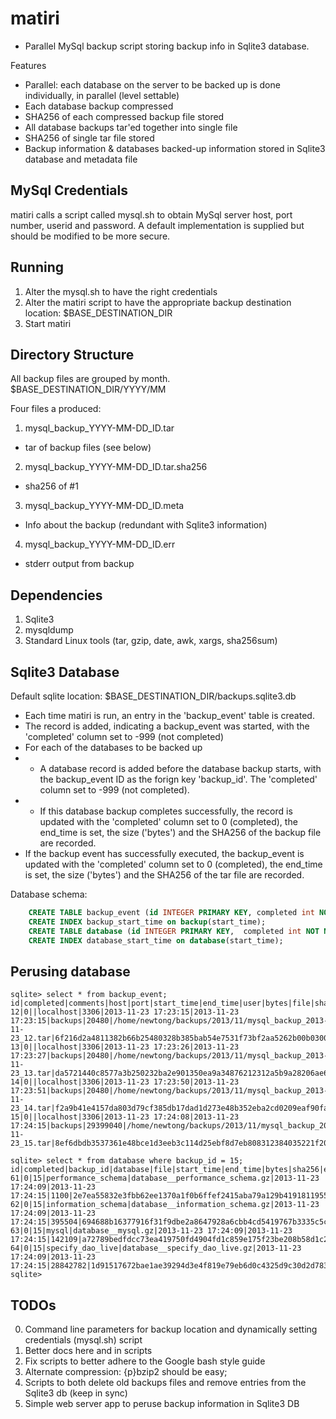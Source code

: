 matiri
======
* Parallel MySql backup script storing backup info in Sqlite3 database.

Features
* Parallel: each database on the server to be backed up is done individually, in parallel (level settable)
* Each database backup compressed
* SHA256 of each compressed backup file stored
* All database backups tar'ed together into single file
* SHA256 of single tar file stored
* Backup information & databases backed-up information stored in Sqlite3 database and metadata file


MySql Credentials
--------------------
matiri calls a script called mysql.sh to obtain MySql server host, port number, userid and password.
A default implementation is supplied but should be modified to be more secure.

Running
------------
1. Alter the mysql.sh to have the right credentials
2. Alter the matiri script to have the appropriate backup destination location: $BASE_DESTINATION_DIR
3. Start matiri


Directory Structure
--------------------
All backup files are grouped by month.
$BASE_DESTINATION_DIR/YYYY/MM

Four files a produced:

1. mysql_backup_YYYY-MM-DD_ID.tar
* tar of backup files (see below)
2. mysql_backup_YYYY-MM-DD_ID.tar.sha256
*  sha256 of #1
3. mysql_backup_YYYY-MM-DD_ID.meta
*  Info about the backup (redundant with Sqlite3 information)
4. mysql_backup_YYYY-MM-DD_ID.err
* stderr output from backup 

Dependencies
----------------
1. Sqlite3 
2. mysqldump 
3. Standard Linux tools (tar, gzip, date, awk, xargs, sha256sum)


Sqlite3 Database 
--------------------------
Default sqlite location: $BASE_DESTINATION_DIR/backups.sqlite3.db

* Each time matiri is run, an entry in the 'backup_event' table is created.
* The record is added, indicating a backup_event was started, with the 'completed' column set to -999 (not completed)
* For each of the databases to be backed up
* * A database record is added before the database backup starts, with the backup_event ID as the forign key 'backup_id'. The 'completed' column set to -999 (not completed).
* * If this database backup completes successfully, the record is updated with the 'completed' column set to 0 (completed), the end_time is set, the size ('bytes') and the SHA256 of the backup file are recorded.
* If the backup event has successfully executed, the backup_event is updated with the 'completed' column set to 0 (completed), the end_time is set, the size ('bytes') and the SHA256 of the tar file are recorded.

Database schema:

```sql
    CREATE TABLE backup_event (id INTEGER PRIMARY KEY, completed int NOT NULL, comments text, host varchar(255) NOT NULL, port int NOT NULL, start_time DATETIME not null, end_time DATETIME not null, user varchar(64), bytes bigint NOT NULL, file text, sha256 char(64) NOT NULL, error default NULL);
    CREATE INDEX backup_start_time on backup(start_time);
    CREATE TABLE database (id INTEGER PRIMARY KEY,  completed int NOT NULL, backup_id INTEGER, database varchar(255) NOT NULL, file text, start_time DATETIME not null, end_time DATETIME not null, bytes bigint NOT NULL, sha256 char(64) NOT NULL, error default NULL, FOREIGN KEY(backup_id) REFERENCES backup(id));
    CREATE INDEX database_start_time on database(start_time);
```

## Perusing database

```
sqlite> select * from backup_event;
id|completed|comments|host|port|start_time|end_time|user|bytes|file|sha256|error
12|0||localhost|3306|2013-11-23 17:23:15|2013-11-23 17:23:15|backups|20480|/home/newtong/backups/2013/11/mysql_backup_2013-11-23_12.tar|6f216d2a4811382b66b25480328b385bab54e7531f73bf2aa5262b00b030017c|
13|0||localhost|3306|2013-11-23 17:23:26|2013-11-23 17:23:27|backups|20480|/home/newtong/backups/2013/11/mysql_backup_2013-11-23_13.tar|da5721440c8577a3b250232ba2e901350ea9a34876212312a5b9a28206ae6d33|
14|0||localhost|3306|2013-11-23 17:23:50|2013-11-23 17:23:51|backups|20480|/home/newtong/backups/2013/11/mysql_backup_2013-11-23_14.tar|f2a9b41e4157da803d79cf385db17dad1d273e48b352eba2cd0209eaf90fa2e9|
15|0||localhost|3306|2013-11-23 17:24:08|2013-11-23 17:24:15|backups|29399040|/home/newtong/backups/2013/11/mysql_backup_2013-11-23_15.tar|8ef6dbdb3537361e48bce1d3eeb3c114d25ebf8d7eb808312384035221f20e32|

sqlite> select * from database where backup_id = 15;
id|completed|backup_id|database|file|start_time|end_time|bytes|sha256|error
61|0|15|performance_schema|database__performance_schema.gz|2013-11-23 17:24:09|2013-11-23 17:24:15|1100|2e7ea55832e3fbb62ee1370a1f0b6ffef2415aba79a129b419181195588b6c27|
62|0|15|information_schema|database__information_schema.gz|2013-11-23 17:24:09|2013-11-23 17:24:15|395504|694688b16377916f31f9dbe2a8647928a6cbb4cd5419767b3335c5ca7e5e5f37|
63|0|15|mysql|database__mysql.gz|2013-11-23 17:24:09|2013-11-23 17:24:15|142109|a72789bedfdcc73ea419750fd4904fd1c859e175f23be208b58d1c262e45eae5|
64|0|15|specify_dao_live|database__specify_dao_live.gz|2013-11-23 17:24:09|2013-11-23 17:24:15|28842782|1d91517672bae1ae39294d3e4f819e79eb6d0c4325d9c30d2d78303c34e189cd|
sqlite> 
```



## TODOs
0. Command line parameters for backup location and dynamically setting credentials (mysql.sh) script
1. Better docs here and in scripts
2. Fix scripts to better adhere to the Google bash style guide
3. Alternate compression: {p}bzip2 should be easy;
4. Scripts to both delete old backups files and remove entries from the Sqlite3 db (keep in sync)
5. Simple web server app to peruse backup information in Sqlite3 DB
